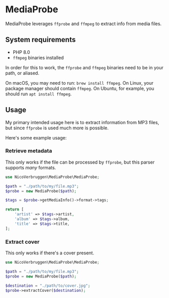 # MediaProbe

MediaProbe leverages `ffprobe` and `ffmpeg` to extract info from media files.

## System requirements

* PHP 8.0
* `ffmpeg` binaries installed

In order for this to work, the `ffprobe` and `ffmpeg` binaries need to be in your path, or aliased. 

On macOS, you may need to run: `brew install ffmpeg`. On Linux, your package manager should contain `ffmpeg`. On Ubuntu, for example, you should run `apt install ffmpeg`.

## Usage

My primary intended usage here is to extract information from MP3 files, but since `ffprobe` is used much more is possible.

Here's some example usage:

### Retrieve metadata

This only works if the file can be processed by `ffprobe`, but this parser supports *many* formats.

```php
use NicoVerbruggen\MediaProbe\MediaProbe;

$path = "./path/to/my/file.mp3";
$probe = new MediaProbe($path);

$tags = $probe->getMediaInfo()->format->tags;

return [
    'artist' => $tags->artist,
    'album' => $tags->album,
    'title' => $tags->title,
];
```

### Extract cover

This only works if there's a cover present.

```php
use NicoVerbruggen\MediaProbe\MediaProbe;

$path = "./path/to/my/file.mp3";
$probe = new MediaProbe($path);

$destination = "./path/to/cover.jpg";
$probe->extractCover($destination);
```